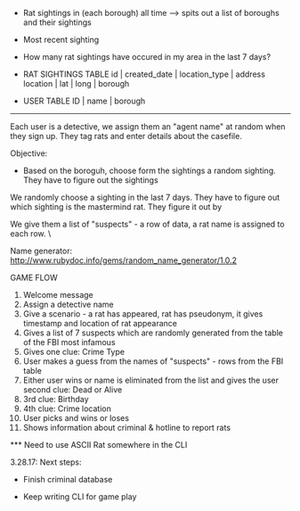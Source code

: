 - Rat sightings in (each borough) all time --> spits out a list of boroughs and their sightings
- Most recent sighting
- How many rat sightings have occured in my area in the last 7 days?


- RAT SIGHTINGS TABLE
id | created_date | location_type | address location | lat | long | borough

- USER TABLE
ID | name | borough


****
Each user is a detective, we assign them an "agent name" at random when they sign up.
They tag rats and enter details about the casefile.

Objective:
- Based on the boroguh, choose form the sightings a random
sighting. They have to figure out the sightings

We randomly choose a sighting in the last 7 days. They have to figure out which sighting is the mastermind rat. They figure it out by

We give them a list of "suspects" - a row of data, a rat name is assigned to each row. \


Name generator: http://www.rubydoc.info/gems/random_name_generator/1.0.2

GAME FLOW

1. Welcome message
2. Assign a detective name
3. Give a scenario - a rat has appeared, rat has pseudonym, it gives timestamp and location of rat appearance
4. Gives a list of 7 suspects which are randomly generated from the table of the FBI most infamous
5. Gives one clue: Crime Type
6. User makes a guess from the names of "suspects" - rows from the FBI table
7. Either user wins or name is eliminated from the list and gives the user second clue: Dead or Alive
8. 3rd clue: Birthday
9. 4th clue: Crime location
10. User picks and wins or loses
11. Shows information about criminal & hotline to report rats


*** Need to use ASCII Rat somewhere in the CLI


3.28.17:
Next steps:
- Finish criminal database

- Keep writing CLI for game play
